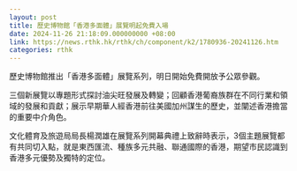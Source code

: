```yaml
---
layout: post
title: 歷史博物館「香港多面體」展覽明起免費入場
date: 2024-11-26 21:18:09.000000000 +08:00
link: https://news.rthk.hk/rthk/ch/component/k2/1780936-20241126.htm
categories: rthk
---
```


歷史博物館推出「香港多面體」展覽系列，明日開始免費開放予公眾參觀。

三個新展覽以專題形式探討油尖旺發展及轉變；回顧香港葡裔族群在不同行業和領域的發展和貢獻；展示早期華人經香港前往美國加州謀生的歷史，並闡述香港擔當的重要中介角色。

文化體育及旅遊局局長楊潤雄在展覽系列開幕典禮上致辭時表示，3個主題展覽都有共同切入點，就是東西匯流、種族多元共融、聯通國際的香港，期望市民認識到香港多元優勢及獨特的定位。
